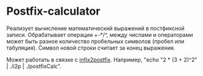 # Postfix-calculator
Реализует вычисление математический выражений в постфиксной записи. Обрабатывает операции +-*/^, между числами и операторами может быть разное количество пробельных символов (пробел или табуляция). Символ новой строки считает за конец выражения.

Может работать в связке с [infix2postfix](https://github.com/evgenyPro/Infix2postfix). Например, "echo "2 * (3 + 2)^2" | ./i2p | ./postfixCalc".
